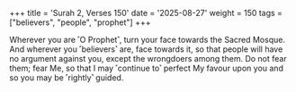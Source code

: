 +++
title = 'Surah 2, Verses 150'
date = '2025-08-27'
weight = 150
tags = ["believers", "people", "prophet"]
+++

Wherever you are ˹O Prophet˺, turn your face towards the Sacred Mosque. And wherever you ˹believers˺ are, face towards it, so that people will have no argument against you, except the wrongdoers among them. Do not fear them; fear Me, so that I may ˹continue to˺ perfect My favour upon you and so you may be ˹rightly˺ guided.
